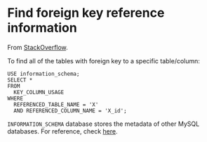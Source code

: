 # Find foreign key reference information

From [StackOverflow](http://stackoverflow.com/questions/806989/mysql-how-to-i-find-all-tables-that-have-foreign-keys-that-reference-particular).

To find all of the tables with foreign key to a specific table/column:

```
USE information_schema;
SELECT *
FROM
  KEY_COLUMN_USAGE
WHERE
  REFERENCED_TABLE_NAME = 'X'
  AND REFERENCED_COLUMN_NAME = 'X_id';
```

`INFORMATION_SCHEMA` database stores the metadata of other MySQL databases. For reference, check [here](http://dev.mysql.com/doc/refman/5.7/en/information-schema.html).
